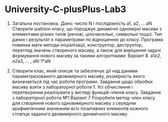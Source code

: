# University-C-plusPlus-Lab3
1) Загальна постановка. Дано: число N і послідовність a1, a2, ... aN
  Створити шаблон класу, що породжує динамічні одномірні масиви з елементами різних типів (речові, цілочисельні, символьні тощо). Тип даних і результат є параметрами по  відношенню до класу. Програма повинна мати методи ініціалізації, конструктор, деструктор, перегляд значень створеного масиву, а також для вирішення задачі формування нового масиву за такими алгоритмами: 
Варіант 8. a1*a2, a2*a3, … , aN-1*aN


2) Створити клас, який описує та забезпечує дії над даними параметризованого двовимірного масиву, розмірність якого визначається під час роботи програми. Завдання щодо обробки масиву взяти з лабораторної роботи 1. Усі обчислення і перетворення реалізувати у вигляді функцій-членів класу.
   Завдання з лабораторної роботи №1 Варіант 7 
    Розробити метод-член класу для створення нового одновимірного масиву 
    з середнім арифметичним значенням всіх позитивних елементів
    кожного стовпця заданого двовимірного динамічного масиву.
